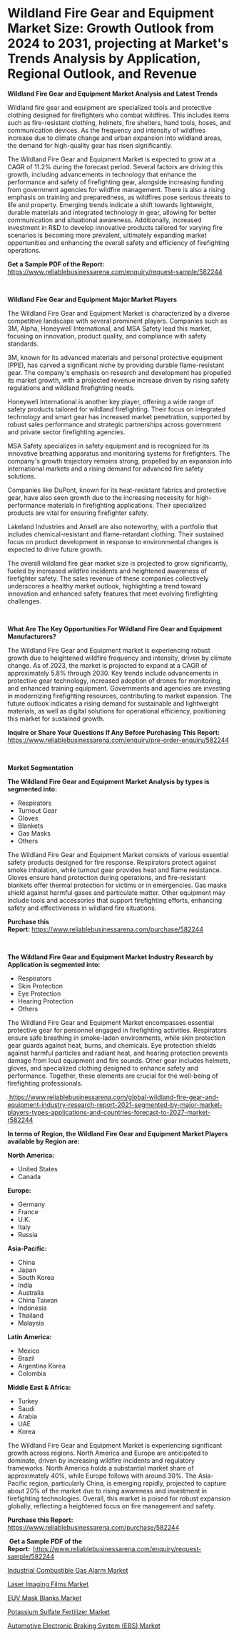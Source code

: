 <p><h1>Wildland Fire Gear and Equipment Market Size: Growth Outlook from 2024 to 2031, projecting at Market's Trends Analysis by Application, Regional Outlook, and Revenue</h1></p><p><strong>Wildland Fire Gear and Equipment Market Analysis and Latest Trends</strong></p>
<p><p>Wildland fire gear and equipment are specialized tools and protective clothing designed for firefighters who combat wildfires. This includes items such as fire-resistant clothing, helmets, fire shelters, hand tools, hoses, and communication devices. As the frequency and intensity of wildfires increase due to climate change and urban expansion into wildland areas, the demand for high-quality gear has risen significantly.</p><p>The Wildland Fire Gear and Equipment Market is expected to grow at a CAGR of 11.2% during the forecast period. Several factors are driving this growth, including advancements in technology that enhance the performance and safety of firefighting gear, alongside increasing funding from government agencies for wildfire management. There is also a rising emphasis on training and preparedness, as wildfires pose serious threats to life and property. Emerging trends indicate a shift towards lightweight, durable materials and integrated technology in gear, allowing for better communication and situational awareness. Additionally, increased investment in R&D to develop innovative products tailored for varying fire scenarios is becoming more prevalent, ultimately expanding market opportunities and enhancing the overall safety and efficiency of firefighting operations.</p></p>
<p><strong>Get a Sample PDF of the Report:&nbsp;</strong> <a href="https://www.reliablebusinessarena.com/enquiry/request-sample/582244?utm_campaign=1480&utm_medium=2&utm_source=Github&utm_content=ia&utm_term=12102024&utm_id=wildland-fire-gear-and-equipment">https://www.reliablebusinessarena.com/enquiry/request-sample/582244</a></p>
<p>&nbsp;</p>
<p><strong>Wildland Fire Gear and Equipment Major Market Players</strong></p>
<p><p>The Wildland Fire Gear and Equipment Market is characterized by a diverse competitive landscape with several prominent players. Companies such as 3M, Alpha, Honeywell International, and MSA Safety lead this market, focusing on innovation, product quality, and compliance with safety standards.</p><p>3M, known for its advanced materials and personal protective equipment (PPE), has carved a significant niche by providing durable flame-resistant gear. The company's emphasis on research and development has propelled its market growth, with a projected revenue increase driven by rising safety regulations and wildland firefighting needs.</p><p>Honeywell International is another key player, offering a wide range of safety products tailored for wildland firefighting. Their focus on integrated technology and smart gear has increased market penetration, supported by robust sales performance and strategic partnerships across government and private sector firefighting agencies.</p><p>MSA Safety specializes in safety equipment and is recognized for its innovative breathing apparatus and monitoring systems for firefighters. The company's growth trajectory remains strong, propelled by an expansion into international markets and a rising demand for advanced fire safety solutions.</p><p>Companies like DuPont, known for its heat-resistant fabrics and protective gear, have also seen growth due to the increasing necessity for high-performance materials in firefighting applications. Their specialized products are vital for ensuring firefighter safety.</p><p>Lakeland Industries and Ansell are also noteworthy, with a portfolio that includes chemical-resistant and flame-retardant clothing. Their sustained focus on product development in response to environmental changes is expected to drive future growth.</p><p>The overall wildland fire gear market size is projected to grow significantly, fueled by increased wildfire incidents and heightened awareness of firefighter safety. The sales revenue of these companies collectively underscores a healthy market outlook, highlighting a trend toward innovation and enhanced safety features that meet evolving firefighting challenges.</p></p>
<p>&nbsp;</p>
<p><strong>What Are The Key Opportunities For Wildland Fire Gear and Equipment Manufacturers?</strong></p>
<p><p>The Wildland Fire Gear and Equipment market is experiencing robust growth due to heightened wildfire frequency and intensity, driven by climate change. As of 2023, the market is projected to expand at a CAGR of approximately 5.8% through 2030. Key trends include advancements in protective gear technology, increased adoption of drones for monitoring, and enhanced training equipment. Governments and agencies are investing in modernizing firefighting resources, contributing to market expansion. The future outlook indicates a rising demand for sustainable and lightweight materials, as well as digital solutions for operational efficiency, positioning this market for sustained growth.</p></p>
<p><strong>Inquire or Share Your Questions If Any Before Purchasing This Report:</strong> <a href="https://www.reliablebusinessarena.com/enquiry/pre-order-enquiry/582244?utm_campaign=1480&utm_medium=2&utm_source=Github&utm_content=ia&utm_term=12102024&utm_id=wildland-fire-gear-and-equipment">https://www.reliablebusinessarena.com/enquiry/pre-order-enquiry/582244</a></p>
<p>&nbsp;</p>
<p><strong>Market Segmentation</strong></p>
<p><strong>The Wildland Fire Gear and Equipment Market Analysis by types is segmented into:</strong></p>
<p><ul><li>Respirators</li><li>Turnout Gear</li><li>Gloves</li><li>Blankets</li><li>Gas Masks</li><li>Others</li></ul></p>
<p><p>The Wildland Fire Gear and Equipment Market consists of various essential safety products designed for fire response. Respirators protect against smoke inhalation, while turnout gear provides heat and flame resistance. Gloves ensure hand protection during operations, and fire-resistant blankets offer thermal protection for victims or in emergencies. Gas masks shield against harmful gases and particulate matter. Other equipment may include tools and accessories that support firefighting efforts, enhancing safety and effectiveness in wildland fire situations.</p></p>
<p><strong>Purchase this Report:&nbsp;</strong><a href="https://www.reliablebusinessarena.com/purchase/582244?utm_campaign=1480&utm_medium=2&utm_source=Github&utm_content=ia&utm_term=12102024&utm_id=wildland-fire-gear-and-equipment">https://www.reliablebusinessarena.com/purchase/582244</a></p>
<p>&nbsp;</p>
<p><strong>The Wildland Fire Gear and Equipment Market Industry Research by Application is segmented into:</strong></p>
<p><ul><li>Respirators</li><li>Skin Protection</li><li>Eye Protection</li><li>Hearing Protection</li><li>Others</li></ul></p>
<p><p>The Wildland Fire Gear and Equipment Market encompasses essential protective gear for personnel engaged in firefighting activities. Respirators ensure safe breathing in smoke-laden environments, while skin protection gear guards against heat, burns, and chemicals. Eye protection shields against harmful particles and radiant heat, and hearing protection prevents damage from loud equipment and fire sounds. Other gear includes helmets, gloves, and specialized clothing designed to enhance safety and performance. Together, these elements are crucial for the well-being of firefighting professionals.</p></p>
<p><a href="https://www.reliablebusinessarena.com/global-wildland-fire-gear-and-equipment-industry-research-report-2021-segmented-by-major-market-players-types-applications-and-countries-forecast-to-2027-market-r582244?utm_campaign=1480&utm_medium=2&utm_source=Github&utm_content=ia&utm_term=12102024&utm_id=wildland-fire-gear-and-equipment">&nbsp;https://www.reliablebusinessarena.com/global-wildland-fire-gear-and-equipment-industry-research-report-2021-segmented-by-major-market-players-types-applications-and-countries-forecast-to-2027-market-r582244</a></p>
<p><strong>In terms of Region, the Wildland Fire Gear and Equipment Market Players available by Region are:</strong></p>
<p>
    <p> <strong> North America: </strong>
        <ul>
            <li>United States</li>
            <li>Canada</li>
        </ul>
        </p> 
    <p> <strong> Europe: </strong>
        <ul>
            <li>Germany</li>
            <li>France</li>
            <li>U.K.</li>
            <li>Italy</li>
            <li>Russia</li>
        </ul>
        </p> 
    <p> <strong> Asia-Pacific: </strong>
        <ul>
            <li>China</li>
            <li>Japan</li>
            <li>South Korea</li>
            <li>India</li>
            <li>Australia</li>
            <li>China Taiwan</li>
            <li>Indonesia</li>
            <li>Thailand</li>
            <li>Malaysia</li>
        </ul>
        </p> 
    <p> <strong> Latin America: </strong>
        <ul>
            <li>Mexico</li>
            <li>Brazil</li>
            <li>Argentina Korea</li>
            <li>Colombia</li>
        </ul>
        </p> 
    <p> <strong> Middle East & Africa: </strong>
        <ul>
            <li>Turkey</li>
            <li>Saudi</li>
            <li>Arabia</li>
            <li>UAE</li>
            <li>Korea</li>
        </ul>
    </p>
    </p>
<p><p>The Wildland Fire Gear and Equipment Market is experiencing significant growth across regions. North America and Europe are anticipated to dominate, driven by increasing wildfire incidents and regulatory frameworks. North America holds a substantial market share of approximately 40%, while Europe follows with around 30%. The Asia-Pacific region, particularly China, is emerging rapidly, projected to capture about 20% of the market due to rising awareness and investment in firefighting technologies. Overall, this market is poised for robust expansion globally, reflecting a heightened focus on fire management and safety.</p></p>
<p><strong>Purchase this Report: </strong><a href="https://www.reliablebusinessarena.com/purchase/582244?utm_campaign=1480&utm_medium=2&utm_source=Github&utm_content=ia&utm_term=12102024&utm_id=wildland-fire-gear-and-equipment">https://www.reliablebusinessarena.com/purchase/582244</a></p>
<p>&nbsp;<strong>Get a Sample PDF of the Report:&nbsp;&nbsp;</strong><a href="https://www.reliablebusinessarena.com/enquiry/request-sample/582244?utm_campaign=1480&utm_medium=2&utm_source=Github&utm_content=ia&utm_term=12102024&utm_id=wildland-fire-gear-and-equipment">https://www.reliablebusinessarena.com/enquiry/request-sample/582244</a></p>
<p><strong></strong></p>
<p><p><a href="https://www.linkedin.com/pulse/global-industrial-combustible-gas-alarm-market-opportunities-s0o3c?utm_campaign=1480&utm_medium=2&utm_source=Github&utm_content=ia&utm_term=12102024&utm_id=wildland-fire-gear-and-equipment">Industrial Combustible Gas Alarm Market</a></p><p><a href="https://github.com/JudyWalsh475/Market-Research-Report-List-1/blob/main/laser-imaging-films-market.md?utm_campaign=1480&utm_medium=2&utm_source=Github&utm_content=ia&utm_term=12102024&utm_id=wildland-fire-gear-and-equipment">Laser Imaging Films Market</a></p><p><a href="https://www.linkedin.com/pulse/euv-mask-blanks-market-size-growth-trends-statistics-forecasts-uyzre?utm_campaign=1480&utm_medium=2&utm_source=Github&utm_content=ia&utm_term=12102024&utm_id=wildland-fire-gear-and-equipment">EUV Mask Blanks Market</a></p><p><a href="https://github.com/DRIVERKAPAUL/Market-Research-Report-List-1/blob/main/potassium-sulfate-fertilizer-market.md?utm_campaign=1480&utm_medium=2&utm_source=Github&utm_content=ia&utm_term=12102024&utm_id=wildland-fire-gear-and-equipment">Potassium Sulfate Fertilizer Market</a></p><p><a href="https://www.linkedin.com/pulse/automotive-electronic-braking-system-ebs-market-size-growth-mhazf?utm_campaign=1480&utm_medium=2&utm_source=Github&utm_content=ia&utm_term=12102024&utm_id=wildland-fire-gear-and-equipment">Automotive Electronic Braking System (EBS) Market</a></p></p>